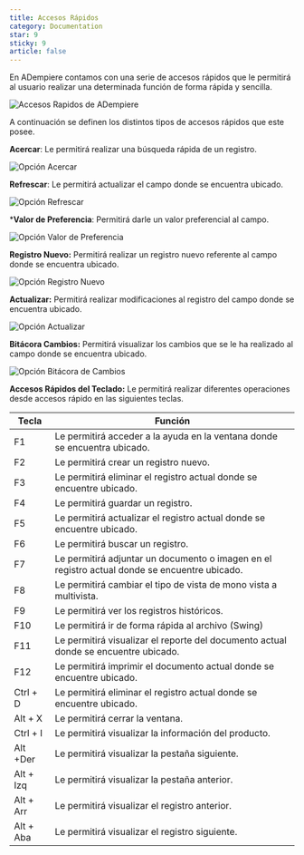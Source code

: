 ```yaml
---
title: Accesos Rápidos
category: Documentation
star: 9
sticky: 9
article: false
---
```


En ADempiere contamos con una serie de accesos rápidos que le permitirá al usuario realizar una determinada función de forma rápida y sencilla.

![Accesos Rapidos de ADempiere](/assets/img/docs/basic-rules/access.png)

A continuación se definen los distintos tipos de accesos rápidos que este posee.

**Acercar**: Le permitirá realizar una búsqueda rápida de un registro.

![Opción Acercar](/assets/img/docs/basic-rules/acercar.png)

**Refrescar**: Le permitirá actualizar el campo donde se encuentra ubicado.

![Opción Refrescar](/assets/img/docs/basic-rules/refrescar.png)

***Valor de Preferencia**: Permitirá darle un valor preferencial al campo.

![Opción Valor de Preferencia](/assets/img/docs/basic-rules/preferencia.png)

**Registro Nuevo:** Permitirá realizar un registro nuevo referente al campo donde se encuentra ubicado.

![Opción Registro Nuevo](/assets/img/docs/basic-rules/nuevo.png)

**Actualizar:** Permitirá realizar modificaciones al registro del campo donde se encuentra ubicado.

![Opción Actualizar](/assets/img/docs/basic-rules/atualiza.png)

**Bitácora Cambios:** Permitirá visualizar los cambios que se le ha realizado al campo donde se encuentra ubicado.

![Opción Bitácora de Cambios](/assets/img/docs/basic-rules/bitacora.png)

**Accesos Rápidos del Teclado:** Le permitirá realizar diferentes operaciones desde accesos rápido en las siguientes teclas.

| Tecla | Función |
| ------ | ------ |
| F1 | Le permitirá acceder a la ayuda en la ventana donde se encuentra ubicado.|
| F2| Le permitirá crear un registro nuevo. |
| F3 | Le permitirá eliminar el registro actual donde se encuentre ubicado.|
| F4 | Le permitirá guardar un registro.|
| F5 | Le permitirá actualizar el registro actual donde se encuentre ubicado.|
| F6 | Le permitirá buscar un registro.|
| F7 | Le permitirá adjuntar un documento o imagen en el registro actual donde se encuentre ubicado.|
| F8 | Le permitirá cambiar el tipo de vista de mono vista a multivista. |
| F9 | Le permitirá ver los registros históricos. |
| F10 | Le permitirá ir de forma rápida al archivo (Swing) |
| F11 | Le permitirá visualizar el reporte del documento actual donde se encuentre ubicado.|
| F12 | Le permitirá imprimir el documento actual donde se encuentre ubicado. |
| Ctrl + D | Le permitirá eliminar el registro actual donde se encuentre ubicado. |
| Alt + X | Le permitirá cerrar la ventana.|
| Ctrl + I | Le permitirá visualizar la información del producto.|
| Alt +Der | Le permitirá visualizar la pestaña siguiente. |
| Alt + Izq | Le permitirá visualizar la pestaña anterior.|
| Alt + Arr | Le permitirá visualizar el registro anterior. |
| Alt + Aba | Le permitirá visualizar el registro siguiente.|

